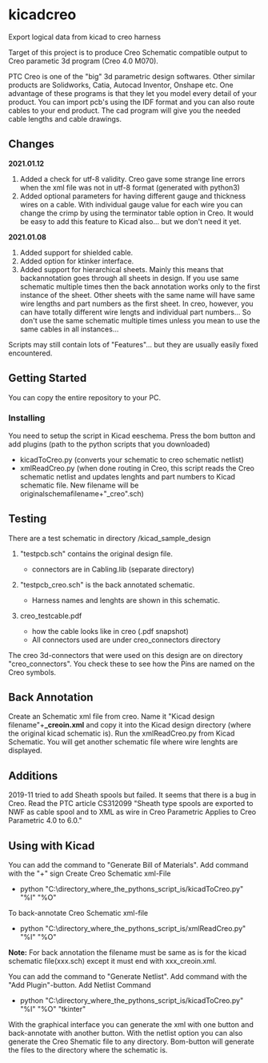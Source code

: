 # kicadcreo
Export logical data from kicad to creo harness 

Target of this project is to produce Creo Schematic compatible output to Creo parametic 3d program (Creo 4.0 M070).

PTC Creo is one of the "big" 3d parametric design softwares. Other similar products are Solidworks, Catia, Autocad Inventor, Onshape etc. One advantage of these programs is that they let you model every detail of your product. You can import pcb's using the IDF format and you can also route cables to your end product. The cad program will give you the needed cable lengths and cable drawings.

## Changes
**2021.01.12**
1. Added a check for utf-8 validity. Creo gave some strange line errors when the xml file was not in utf-8 format (generated with python3)
1. Added optional parameters for having different gauge and thickness wires on a cable. With individual gauge value for each wire you can change the crimp by using the terminator table option in Creo. It would be easy to add this feature to Kicad also... but we don't need it yet.

**2021.01.08**
1. Added support for shielded cable.
1. Added option for ktinker interface.
1. Added support for hierarchical sheets. Mainly this means that backannotation goes through all sheets in design. If you use same schematic multiple times then the back annotation works only to the first instance of the sheet. Other sheets with the same name will have same wire lengths and part numbers as the first sheet. In creo, however, you can have totally different wire lengts and individual part numbers...  So don't use the same schematic multiple times unless you mean to use the same cables in all instances...

Scripts may still contain lots of "Features"... but they are usually easily fixed encountered.

## Getting Started

You can copy the entire repository to your PC.

### Installing

You need to setup the script in Kicad eeschema. Press the bom button and add plugins (path to the python scripts that you downloaded)
- kicadToCreo.py (converts your schematic to creo schematic netlist)
- xmlReadCreo.py (when done routing in Creo, this script reads the Creo schematic netlist and updates lenghts and part numbers to Kicad schematic file. New filename will be originalschemafilename+"_creo".sch)

## Testing

There are a test schematic in directory /kicad_sample_design
1. "testpcb.sch" contains the original design file.
	- connectors are in Cabling.lib (separate directory)
	
2. "testpcb_creo.sch" is the back annotated schematic. 
	- Harness names and lenghts are shown in this schematic.
	
3. creo_testcable.pdf
	- how the cable looks like in creo (.pdf snapshot)
	- All connectors used are under creo_connectors directory

The creo 3d-connectors that were used on this design are on directory "creo_connectors". You check these to see how the Pins are named on the Creo symbols.

## Back Annotation
Create an Schematic xml file from creo. Name it "Kicad design filename"+**_creoin.xml** and copy it into the Kicad design directory (where the original kicad schematic is). Run the xmlReadCreo.py from Kicad Schematic. You will get another schematic file where wire lenghts are displayed.

## Additions
2019-11 tried to add Sheath spools but failed. It seems that there is a bug in Creo. 
Read the PTC article CS312099 "Sheath type spools are exported to NWF as cable spool and to XML as wire in Creo Parametric
Applies to Creo Parametric 4.0 to 6.0."

## Using with Kicad

You can add the command to "Generate Bill of Materials". Add command with the "+" sign
Create Creo Schematic xml-File
* python "C:\directory_where_the_pythons_script_is/kicadToCreo.py" "%I" "%O"

To back-annotate Creo Schematic xml-file
* python "C:\directory_where_the_pythons_script_is/xmlReadCreo.py" "%I" "%O"

**Note:** For back annotation the filename must be same as is for the kicad schematic file(xxx.sch) except it must end with xxx_creoin.xml.

You can add the command to "Generate Netlist". Add command with the "Add Plugin"-button.
Add Netlist Command
* python "C:\directory_where_the_pythons_script_is/kicadToCreo.py" "%I" "%O" "tkinter"

With the graphical interface you can generate the xml with one button and back-annotate with another button.
With the netlist option you can also generate the Creo Shematic file to any directory. Bom-button will generate the files to the directory where the schematic is.







